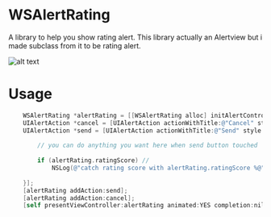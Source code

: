 # WSAlertRating

A library to help you show rating alert. This library actually an Alertview but i made subclass from it to be rating alert.

![alt text](https://i.imgur.com/O3u56H1.gif "WSAlertRating")

# Usage
```Objective-c
    WSAlertRating *alertRating = [[WSAlertRating alloc] initAlertControllerWithTitle:@"Title Alert Rate" message:@"this is message, you can write anything here."];
    UIAlertAction *cancel = [UIAlertAction actionWithTitle:@"Cancel" style:UIAlertActionStyleCancel handler:nil];
    UIAlertAction *send = [UIAlertAction actionWithTitle:@"Send" style:UIAlertActionStyleDefault handler:^(UIAlertAction *alert){
        
        // you can do anything you want here when send button touched
        
        if (alertRating.ratingScore) //
            NSLog(@"catch rating score with alertRating.ratingScore %@", alertRating.ratingScore);
        
    }];
    [alertRating addAction:send];
    [alertRating addAction:cancel];
    [self presentViewController:alertRating animated:YES completion:nil];
```

